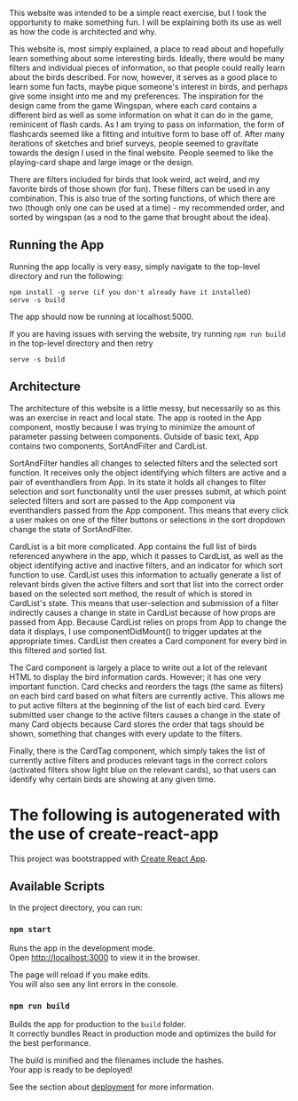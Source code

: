 
This website was intended to be a simple react exercise, but I took the opportunity to make something fun. I will be explaining both its use as well as how the code is architected and why.

This website is, most simply explained, a place to read about and hopefully learn something about some interesting birds. Ideally, there would be many filters and individual pieces of information, so that people could really learn about the birds described. For now, however, it serves as a good place to learn some fun facts, maybe pique someone's interest in birds, and perhaps give some insight into me and my preferences.
The inspiration for the design came from the game Wingspan, where each card contains a different bird as well as some information on what it can do in the game, reminicent of flash cards. As I am trying to pass on information, the form of flashcards seemed like a fitting and intuitive form to base off of.
After many iterations of sketches and brief surveys, people seemed to gravitate towards the design I used in the final website. People seemed to like the playing-card shape and large image or the design.

There are filters included for birds that look weird, act weird, and my favorite birds of those shown (for fun). These filters can be used in any combination. This is also true of the sorting functions, of which there are two (though only one can be used at a time) - my recommended order, and sorted by wingspan (as a nod to the game that brought about the idea).

## Running the App
Running the app locally is very easy, simply navigate to the top-level directory and run the following:
```
npm install -g serve (if you don't already have it installed)
serve -s build
```

The app should now be running at localhost:5000.

If you are having issues with serving the website, try running 
`npm run build`
in the top-level directory and then retry
```
serve -s build
```

## Architecture

The architecture of this website is a little messy, but necessarily so as this was an exercise in react and local state. The app is rooted in the App component, mostly because I was trying to minimize the amount of parameter passing between components. Outside of basic text, App contains two components, SortAndFilter and CardList.

SortAndFilter handles all changes to selected filters and the selected sort function. It receives only the object identifying which filters are active and a pair of eventhandlers from App. In its state it holds all changes to filter selection and sort functionality until the user presses submit, at which point selected filters and sort are passed to the App component via eventhandlers passed from the App component. This means that every click a user makes on one of the filter buttons or selections in the sort dropdown change the state of SortAndFilter.

CardList is a bit more complicated. App contains the full list of birds referenced anywhere in the app, which it passes to CardList, as well as the object identifying active and inactive filters, and an indicator for which sort function to use. CardList uses this information to actually generate a list of relevant birds given the active filters and sort that list into the correct order based on the selected sort method, the result of which is stored in CardList's state. This means that user-selection and submission of a filter indirectly causes a change in state in CardList because of how props are passed from App. Because CardList relies on props from App to change the data it displays, I use componentDidMount() to trigger updates at the appropriate times. CardList then creates a Card component for every bird in this filtered and sorted list.

The Card component is largely a place to write out a lot of the relevant HTML to display the bird information cards. However; it has one very important function. Card checks and reorders the tags (the same as filters) on each bird card based on what filters are currently active. This allows me to put active filters at the beginning of the list of each bird card. Every submitted user change to the active filters causes a change in the state of many Card objects because Card stores the order that tags should be shown, something that changes with every update to the filters.

Finally, there is the CardTag component, which simply takes the list of currently active filters and produces relevant tags in the correct colors (activated filters show light blue on the relevant cards), so that users can identify why certain birds are showing at any given time.









# The following is autogenerated with the use of create-react-app


This project was bootstrapped with [Create React App](https://github.com/facebook/create-react-app).

## Available Scripts

In the project directory, you can run:

### `npm start`

Runs the app in the development mode.<br />
Open [http://localhost:3000](http://localhost:3000) to view it in the browser.

The page will reload if you make edits.<br />
You will also see any lint errors in the console.

### `npm run build`

Builds the app for production to the `build` folder.<br />
It correctly bundles React in production mode and optimizes the build for the best performance.

The build is minified and the filenames include the hashes.<br />
Your app is ready to be deployed!

See the section about [deployment](https://facebook.github.io/create-react-app/docs/deployment) for more information.